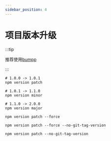 ```yaml
---
sidebar_position: 4
---
```


# 项目版本升级

:::tip

推荐使用[bumpp](https://github.com/antfu-collective/bumpp)

:::

```shell
# 1.0.0 -> 1.0.1
npm version patch

# 1.0.1 -> 1.1.0
npm version minor

# 1.1.0 -> 2.0.0
npm version major
```

```shell
npm version patch --force

npm version patch --force --no-git-tag-version

npm version patch --no-git-tag-version
```
